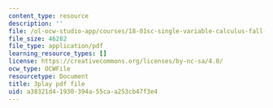 ```yaml
---
content_type: resource
description: ''
file: /ol-ocw-studio-app/courses/18-01sc-single-variable-calculus-fall-2010/a38321d41930394a55caa253cb47f3e4_4sTKcvYMNxk.pdf
file_size: 46282
file_type: application/pdf
learning_resource_types: []
license: https://creativecommons.org/licenses/by-nc-sa/4.0/
ocw_type: OCWFile
resourcetype: Document
title: 3play pdf file
uid: a38321d4-1930-394a-55ca-a253cb47f3e4
---
```

